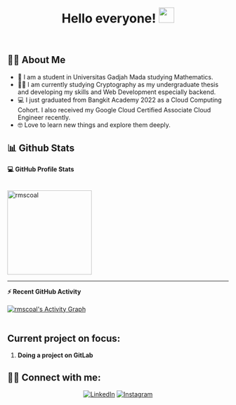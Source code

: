 <h1 align="center"> Hello everyone! <img src="https://media.giphy.com/media/hvRJCLFzcasrR4ia7z/giphy.gif" width="35"></h1>   

<br>

## :sassy_man: About Me

- :school: I am a student in Universitas Gadjah Mada studying Mathematics.
- :student: I am currently studying Cryptography as my undergraduate thesis and developing my skills and Web Development especially backend.
- :computer: I just graduated from Bangkit Academy 2022 as a Cloud Computing Cohort. I also received my Google Cloud Certified Associate Cloud Engineer recently.
- :nerd_face: Love to learn new things and explore them deeply.

## 📊 Github Stats

  <summary><b>💻 GitHub Profile Stats</b></summary>
  <br/>
<!--   <p align="center">
   	<img alt="rmscoal's Github Stats" src="https://github-readme-stats.vercel.app/api?username=rmscoal&custom_title=RMSCoal's%20Github Stats&theme=ocean_dark&hide=contribs,prs" height="192px"/>
<br/> -->
  &nbsp;
	<br>
	  <img src="https://github-readme-stats.vercel.app/api/top-langs/?username=rmscoal&layout=compact&theme=ocean_dark" alt="rmscoal" height="192px"/>
  <br/>
  </p>

----

  <summary><b>⚡ Recent GitHub Activity</b></summary>
  <br/>
   <a href="https://github.com/rmscoal"><img alt="rmscoal's Activity Graph" src="https://activity-graph.herokuapp.com/graph?username=rmscoal&custom_title=RMSCoal's%20Contribution%20Graph&bg_color=151a28&color=92d534&line=764d9c&point=92d534&area=true&area_color=92d534&radius=4" /></a>
  <br/>

<br/>

## Current project on focus:
1. <b>Doing a project on GitLab</b>


## 🙋‍♂️ Connect with me:

<p align="center">
  <a href="https://www.linkedin.com/in/rifky-satyana/"><img alt="LinkedIn" title="LinkedIn" src="https://img.shields.io/badge/-LinkedIn-0077B5?style=for-the-badge&logo=linkedin&logoColor=white"/></a>
  <a href="https://www.instagram.com/rms_coal/"><img alt="Instagram" title="Instagram" src="https://img.shields.io/badge/-Instagram-E1306C?style=for-the-badge&logo=instagram&logoColor=white"/></a>
</p>
